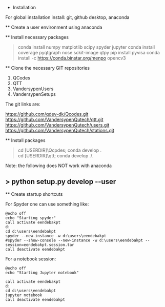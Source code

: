 * Installation

For global installation install: git, github desktop, anaconda

** Create a user environment using anaconda

** Install necessary packages

> conda install numpy matplotlib scipy spyder jupyter
> conda install coverage pyqtgraph nose sckit-image qtpy
> pip install pyvisa
> conda install -c https://conda.binstar.org/menpo opencv3


** Clone the necessary GIT repositories

1) QCodes
2) QTT
3) VandersypenUsers
4) VandersypenSetups

The git links are:

https://github.com/qdev-dk/Qcodes.git
https://github.com/VandersypenQutech/qtt.git
https://github.com/VandersypenQutech/users.git
https://github.com/VandersypenQutech/stations.git

** Install packages

> cd [USERDIR]\Qcpdes; conda develop .\
> cd [USERDIR]\qtt; conda develop .\

Note: the following does NOT work with anaconda
## > python setup.py develop --user

** Create startup shortcuts

For Spyder one can use something like:

```
@echo off
echo "Starting spyder" 
call activate eendebakpt
d:
cd d:\users\eendebakpt
spyder --new-instance -w d:\users\eendebakpt 
#spyder --show-console --new-instance -w d:\users\eendebakpt --session=eendebakpt.session.tar 
call deactivate eendebakpt
```

For a notebook session:

```
@echo off
echo "Starting Jupyter notebook" 

call activate eendebakpt
d:
cd d:\users\eendebakpt
jupyter notebook
call deactivate eendebakpt
```

